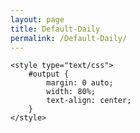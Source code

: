 ```yaml
---
layout: page
title: Default-Daily
permalink: /Default-Daily/
---
```


	<style type="text/css">
		#output {
			margin: 0 auto;
			width: 80%;
			text-align: center;
		}
	</style>



<div id="output"></div>
<!-- Load Babel -->
<script src="https://unpkg.com/babel-standalone@6/babel.min.js"></script>
<!-- Your custom script here -->
<script type="text/babel">

	var list = [

	"AAPL","ACB","AMD","APOG","APPS",
	"BABA","BYND","COST","CRM","COST",
	"DFS","DIS","DLTR","DOCU","FB","FDX","GOOG","JD",
	"KMX",
	"LYFT","MDB","MLHR","MSFT","NFLX","NVDA","NIO",
	"PCG","PM","ROKU","SHOP","SNAP","SPOT","SPY",
	"TEAM","TEVA","TIF","TLT","TSLA","TSM","TWLO","TWTR",
	"UBER","UGAZ","WORK","XLF","ZM","Z",

	]

var i;

var text = ""

for (i = 0; i < list.length; i++) {
    text +=   `<img src="https://finviz.com/chart.ashx?t=${list[i]}&ty=c&ta=1&p=d&s=l">
    <img src="https://finviz.com/chart.ashx?t=${list[i]}&ty=c&ta=0&p=w&s=l">


    <br>`
  
}


document.getElementById('output').innerHTML = text;
</script>

